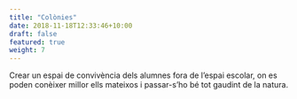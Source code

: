 ```yaml
---
title: "Colònies"
date: 2018-11-18T12:33:46+10:00
draft: false
featured: true
weight: 7
---
```


Crear un espai de convivència dels alumnes fora de l’espai escolar, on es poden conèixer millor ells mateixos i passar-s’ho bé tot gaudint de la natura.

